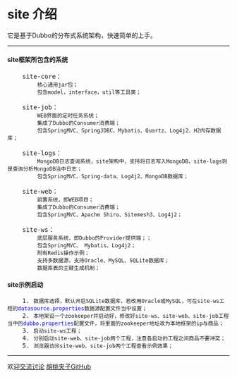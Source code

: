 # site 介绍 #
它是基于Dubbo的分布式系统架构，快速简单的上手。
****

#### site框架所包含的系统
<pre>
    site-core：
        <code>核心通用jar包；</code>
        <code>包含model，interface，util等工具类；</code>

    site-job：
        <code>WEB界面的定时任务系统；</code>
        <code>集成了Dubbo的Consumer消费端；</code>
        <code>包含SpringMVC、SpringJDBC、Mybatis、Quartz、Log4j2、H2内存数据库；</code>

    site-logs：
        <code>MongoDB日志查询系统，site架构中，支持将日志写入MongoDB，site-logs则是查询分析MongoDB当中日志；</code>
        <code>包含SpringMVC、Spring-data、Log4j2、MongoDB数据库；</code>

    site-web：
        <code>前置系统，即WEB项目；</code>
        <code>集成了Dubbo的Consumer消费端；</code>
        <code>包含SpringMVC、Apache Shiro、Sitemesh3、Log4j2；</code>

    site-ws：
        <code>底层服务系统，即Dubbo的Provider提供端；；</code>
        <code>包含SpringMVC、 Mybatis、Log4j2；</code>
        <code>附有Redis操作示例；</code>
        <code>支持多数据源，支持Oracle、MySQL、SQLite数据库；</code>
        <code>数据库表的主键生成机制；</code>
</pre>

#### site示例启动
<pre>
    1. <code>数据库选择，默认开启SQLite数据库，若改用Oracle或MySQL，可在site-ws工程的<font color="blue">datasource.properties</font>数据源配置文件当中设置；</code>
    2. <code>本地架设一个zookeeper并启动好，修改好site-ws、site-web、site-job工程当中的<font color="blue">dubbo.properties</font>配置文件，将里面的zookeeper地址改为本地框架的ip与商品；</code>
    3. <code>启动site-ws工程；</code>
    4. <code>分别启动site-web、site-job两个工程，注意各启动的工程之间商品不要冲突；</code>
    5. <code>浏览器访问site-web、site-job两个工程查看示例效果；</code>
</pre>
****
欢迎[交流讨论](https://github.com/wangxinforme/site/issues)
[胡桃夹子GitHub](https://github.com/wangxinforme "Vincent Git@OSC主页")

